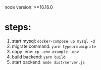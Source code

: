 node version: >=16.16.0

# steps:
1. start mysql:
    `docker-compose up mysql -d`
2. migrate command:
    `yarn typeorm:migrate`
3. copy .env:
    `cp .env.example .env`
4. build backend:
    `yarn build`
5. start backend:
    `node dist/server.js`